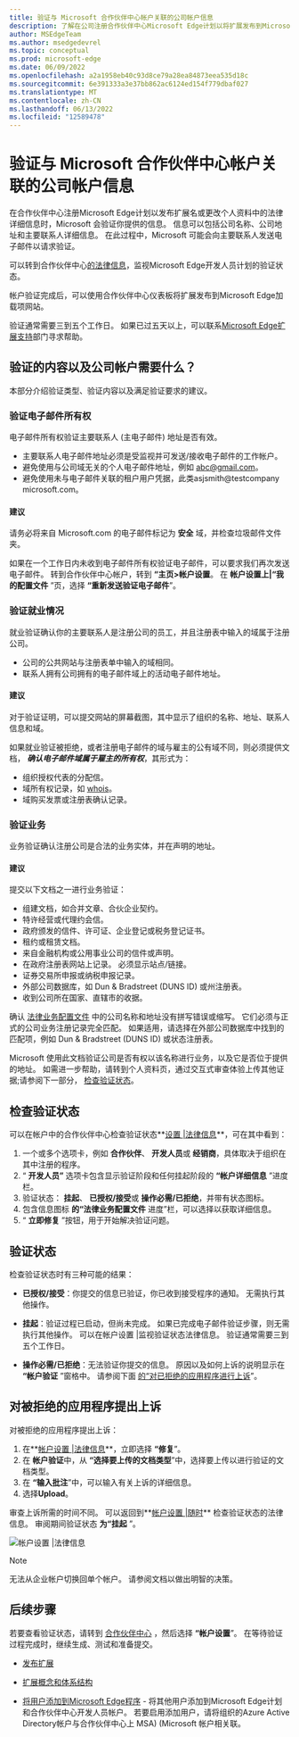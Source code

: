 ```yaml
---
title: 验证与 Microsoft 合作伙伴中心帐户关联的公司帐户信息
description: 了解在公司注册合作伙伴中心Microsoft Edge计划以将扩展发布到Microsoft Edge加载项网站时如何验证帐户信息。
author: MSEdgeTeam
ms.author: msedgedevrel
ms.topic: conceptual
ms.prod: microsoft-edge
ms.date: 06/09/2022
ms.openlocfilehash: a2a1958eb40c93d8ce79a28ea84873eea535d18c
ms.sourcegitcommit: 6e391333a3e37bb862ac6124ed154f779dbaf027
ms.translationtype: MT
ms.contentlocale: zh-CN
ms.lasthandoff: 06/13/2022
ms.locfileid: "12589478"
---
```

# <a name="verify-the-company-account-information-associated-with-your-microsoft-partner-center-account"></a>验证与 Microsoft 合作伙伴中心帐户关联的公司帐户信息

在合作伙伴中心注册Microsoft Edge计划以发布扩展名或更改个人资料中的法律详细信息时，Microsoft 会验证你提供的信息。 信息可以包括公司名称、公司地址和主要联系人详细信息。 在此过程中，Microsoft 可能会向主要联系人发送电子邮件以请求验证。

可以转到合作伙伴中心[的法律信息](https://partner.microsoft.com/dashboard/account/v3/organization/legalinfo#developer)，监视Microsoft Edge开发人员计划的验证状态。

帐户验证完成后，可以使用合作伙伴中心仪表板将扩展发布到Microsoft Edge加载项网站。

验证通常需要三到五个工作日。 如果已过五天以上，可以联系[Microsoft Edge扩展支持](/microsoft-edge/extensions-chromium/publish/contact-extensions-team/)部门寻求帮助。


<!-- ====================================================================== -->
## <a name="what-is-verified-and-what-is-required-for-a-company-account"></a>验证的内容以及公司帐户需要什么？

本部分介绍验证类型、验证内容以及满足验证要求的建议。

### <a name="verify-email-ownership"></a>验证电子邮件所有权

电子邮件所有权验证主要联系人 (主电子邮件) 地址是否有效。

* 主要联系人电子邮件地址必须是受监视并可发送/接收电子邮件的工作帐户。
* 避免使用与公司域无关的个人电子邮件地址，例如 abc@gmail.com。
* 避免使用未与电子邮件关联的租户用户凭据，此类asjsmith@testcompany microsoft.com。

#### <a name="suggestions"></a>建议

请务必将来自 Microsoft.com 的电子邮件标记为 **安全** 域，并检查垃圾邮件文件夹。

如果在一个工作日内未收到电子邮件所有权验证电子邮件，可以要求我们再次发送电子邮件。 转到合作伙伴中心帐户，转到 **“主页>帐户设置**。 在 **帐户设置上|“我的配置文件** ”页，选择 **“重新发送验证电子邮件**”。

### <a name="verify-employment"></a>验证就业情况

就业验证确认你的主要联系人是注册公司的员工，并且注册表中输入的域属于注册公司。

* 公司的公共网站与注册表单中输入的域相同。
* 联系人拥有公司拥有的电子邮件域上的活动电子邮件地址。

#### <a name="suggestions"></a>建议

对于验证证明，可以提交网站的屏幕截图，其中显示了组织的名称、地址、联系人信息和域。

如果就业验证被拒绝，或者注册电子邮件的域与雇主的公有域不同，则必须提供文档， ***确认电子邮件域属于雇主的所有权***，其形式为：

* 组织授权代表的分配信。
* 域所有权记录，如 [whois](https://www.whois.com/whois)。
* 域购买发票或注册表确认记录。

### <a name="verify-business"></a>验证业务

业务验证确认注册公司是合法的业务实体，并在声明的地址。

#### <a name="suggestions"></a>建议

提交以下文档之一进行业务验证：

* 组建文档，如合并文章、合伙企业契约。
* 特许经营或代理约会信。
* 政府颁发的信件、许可证、企业登记或税务登记证书。
* 租约或租赁文档。
* 来自金融机构或公用事业公司的信件或声明。
* 在政府注册表网站上记录。 必须显示站点/链接。
* 证券交易所申报或纳税申报记录。
* 外部公司数据库，如 Dun & Bradstreet (DUNS ID) 或州注册表。
* 收到公司所在国家、直辖市的收据。

确认 [法律业务配置文件](https://partner.microsoft.com/dashboard/account/v3/organization/legalinfo#developer) 中的公司名称和地址没有拼写错误或缩写。 它们必须与正式的公司业务注册记录完全匹配。 如果适用，请选择在外部公司数据库中找到的匹配项，例如 Dun & Bradstreet (DUNS ID) 或状态注册表。

Microsoft 使用此文档验证公司是否有权以该名称进行业务，以及它是否位于提供的地址。 如需进一步帮助，请转到个人资料页，通过交互式审查体验上传其他证据;请参阅下一部分， [检查验证状态](#checking-your-verification-status)。


<!-- ====================================================================== -->
## <a name="checking-your-verification-status"></a>检查验证状态

可以在帐户中的合作伙伴中心检查验证状态**[设置 |法律信息](https://partner.microsoft.com/dashboard/account/v3/organization/legalinfo#developer)**，可在其中看到：

1. 一个或多个选项卡，例如 **合作伙伴**、 **开发人员**或 **经销商**，具体取决于组织在其中注册的程序。
1. “ **开发人员”** 选项卡包含显示验证阶段和任何挂起阶段的 **“帐户详细信息** ”进度栏。
1. 验证状态： **挂起**、 **已授权/接受**或 **操作必需/已拒绝**，并带有状态图标。
1. 包含信息图标 **的“法律业务配置文件** 进度”栏，可以选择以获取详细信息。
1. “ **立即修复** ”按钮，用于开始解决验证问题。


<!-- ====================================================================== -->
## <a name="verification-status"></a>验证状态

检查验证状态时有三种可能的结果：

*   **已授权/接受**：你提交的信息已验证，你已收到接受程序的通知。 无需执行其他操作。

*   **挂起**：验证过程已启动，但尚未完成。 如果已完成电子邮件验证步骤，则无需执行其他操作。 可以在帐户设置 |监视验证状态法律信息。 验证通常需要三到五个工作日。

*   **操作必需/已拒绝**：无法验证你提交的信息。 原因以及如何上诉的说明显示在 **“帐户验证** ”窗格中。 请参阅下面 [的“对已拒绝的应用程序进行上诉](#appealing-a-rejected-application)”。


<!-- ====================================================================== -->
## <a name="appealing-a-rejected-application"></a>对被拒绝的应用程序提出上诉

对被拒绝的应用程序提出上诉：

1. 在**[帐户设置 |法律信息](https://partner.microsoft.com/dashboard/account/v3/organization/legalinfo#developer)**，立即选择 **“修复**”。
1. 在 **帐户验证**中，从 **“选择要上传的文档类型**”中，选择要上传以进行验证的文档类型。
1. 在 **“输入批注**”中，可以输入有关上诉的详细信息。
1. 选择**Upload**。

审查上诉所需的时间不同。 可以返回到**[帐户设置 |随时](https://partner.microsoft.com/dashboard/account/v3/organization/legalinfo#developer)** 检查验证状态的法律信息。 审阅期间验证状态 **为“挂起** ”。

![帐户设置 |法律信息](media/account-settings-legal-info-microsoft-edge-partner-center.png)


> [!NOTE]
> 无法从企业帐户切换回单个帐户。 请参阅文档以做出明智的决策。


<!-- ====================================================================== -->
## <a name="next-steps"></a>后续步骤

若要查看验证状态，请转到 [合作伙伴中心](https://partner.microsoft.com/dashboard/microsoftedge/public/login?ref=dd) ，然后选择 **“帐户设置**”。  在等待验证过程完成时，继续生成、测试和准备提交。

*  [发布扩展](publish-extension.md)

*  [扩展概念和体系结构](../getting-started/index.md)

*  [将用户添加到Microsoft Edge程序](aad-account.md) - 将其他用户添加到Microsoft Edge计划和合作伙伴中心开发人员帐户。  若要启用添加用户，请将组织的Azure Active Directory帐户与合作伙伴中心上 MSA)  (Microsoft 帐户相关联。

